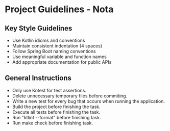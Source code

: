 # Project Guidelines - Nota

## Key Style Guidelines
- Use Kotlin idioms and conventions
- Maintain consistent indentation (4 spaces)
- Follow Spring Boot naming conventions
- Use meaningful variable and function names
- Add appropriate documentation for public APIs

## General Instructions
- Only use Kotest for test assertions.
- Delete unnecessary temporary files before commiting.
- Write a new test for every bug that occurs when running the application.
- Build the project before finishing the task.
- Execute all tests before finishing the task.
- Run "ktlint --format" before finishing task.
- Run make check before finishing task.
